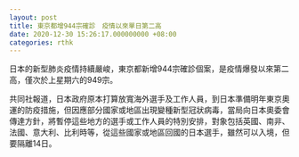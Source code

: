 ```yaml
---
layout: post
title: 東京都增944宗確診　疫情以來單日第二高
date: 2020-12-30 15:26:17.000000000 +08:00
categories: rthk
---
```


日本的新型肺炎疫情持續嚴峻，東京都新增944宗確診個案，是疫情爆發以來第二高，僅次於上星期六的949宗。

共同社報道，日本政府原本打算放寬海外選手及工作人員，到日本準備明年東京奧運的防疫措施，但因應部分國家或地區出現變種新型冠狀病毒，當局向日本奧委會傳達方針，將暫停這些地方的選手或工作人員的特別安排，對象包括英國、南非、法國、意大利、比利時等，從這些國家或地區回國的日本選手，雖然可以入境，但要隔離14日。
